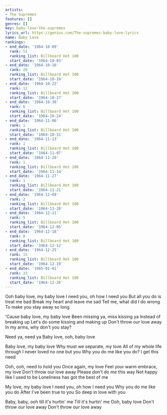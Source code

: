 ```yaml
---
artists:
- The Supremes
features: []
genres: []
key: baby-love-the-supremes
lyrics_url: https://genius.com/The-supremes-baby-love-lyrics
name: Baby Love
rankings:
- end_date: '1964-10-09'
  rank: 51
  ranking_list: Billboard Hot 100
  start_date: '1964-10-03'
- end_date: '1964-10-16'
  rank: 26
  ranking_list: Billboard Hot 100
  start_date: '1964-10-10'
- end_date: '1964-10-23'
  rank: 12
  ranking_list: Billboard Hot 100
  start_date: '1964-10-17'
- end_date: '1964-10-30'
  rank: 6
  ranking_list: Billboard Hot 100
  start_date: '1964-10-24'
- end_date: '1964-11-06'
  rank: 1
  ranking_list: Billboard Hot 100
  start_date: '1964-10-31'
- end_date: '1964-11-13'
  rank: 1
  ranking_list: Billboard Hot 100
  start_date: '1964-11-07'
- end_date: '1964-11-20'
  rank: 1
  ranking_list: Billboard Hot 100
  start_date: '1964-11-14'
- end_date: '1964-11-27'
  rank: 1
  ranking_list: Billboard Hot 100
  start_date: '1964-11-21'
- end_date: '1964-12-04'
  rank: 2
  ranking_list: Billboard Hot 100
  start_date: '1964-11-28'
- end_date: '1964-12-11'
  rank: 5
  ranking_list: Billboard Hot 100
  start_date: '1964-12-05'
- end_date: '1964-12-18'
  rank: 8
  ranking_list: Billboard Hot 100
  start_date: '1964-12-12'
- end_date: '1964-12-25'
  rank: 15
  ranking_list: Billboard Hot 100
  start_date: '1964-12-19'
- end_date: '1965-01-01'
  rank: 33
  ranking_list: Billboard Hot 100
  start_date: '1964-12-26'
---
```

Ooh baby love, my baby love
I need you, oh how I need you
But all you do is treat me bad
Break my heart and leave me sad
Tell me, what did I do wrong
To make you stay away so long

'Cause baby love, my baby love
Been missing ya, miss kissing ya
Instead of breaking up
Let's do some kissing and making up
Don't throw our love away
In my arms, why don't you stay?

Need ya, need ya
Baby love, ooh, baby love

Baby love, my baby love
Why must we separate, my love
All of my whole life through
I never loved no one but you
Why you do me like you do?
I get this need

Ooh, ooh, need to hold you
Once again, my love
Feel your warm embrace, my love
Don't throw our love away
Please don't do me this way
Not happy like I used to be
Loneliness has got the best of me

My love, my baby love
I need you, oh how I need you
Why you do me like you do
After I've been true to you
So deep in love with you

Baby, baby, ooh till it's hurtin' me
Till it's hurtin' me
Ooh, baby love
Don't throw our love away
Don't throw our love away
